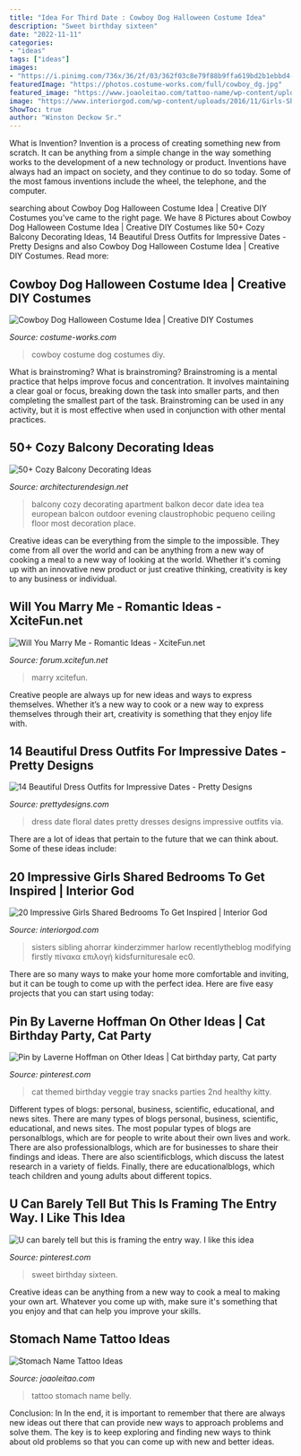 ```yaml
---
title: "Idea For Third Date : Cowboy Dog Halloween Costume Idea"
description: "Sweet birthday sixteen"
date: "2022-11-11"
categories:
- "ideas"
tags: ["ideas"]
images:
- "https://i.pinimg.com/736x/36/2f/03/362f03c8e79f88b9ffa619bd2b1ebbd4--cat-party-food-kitty-party.jpg"
featuredImage: "https://photos.costume-works.com/full/cowboy_dg.jpg"
featured_image: "https://www.joaoleitao.com/tattoo-name/wp-content/uploads/stomach-script-tattoo.jpg"
image: "https://www.interiorgod.com/wp-content/uploads/2016/11/Girls-Shared-Room-With-Pink-Navy.jpg"
ShowToc: true
author: "Winston Deckow Sr."
---
```



What is Invention?
Invention is a process of creating something new from scratch. It can be anything from a simple change in the way something works to the development of a new technology or product. Inventions have always had an impact on society, and they continue to do so today. Some of the most famous inventions include the wheel, the telephone, and the computer.

	

		
searching about Cowboy Dog Halloween Costume Idea | Creative DIY Costumes you've came to the right page. We have 8 Pictures about Cowboy Dog Halloween Costume Idea | Creative DIY Costumes like 50+ Cozy Balcony Decorating Ideas, 14 Beautiful Dress Outfits for Impressive Dates - Pretty Designs and also Cowboy Dog Halloween Costume Idea | Creative DIY Costumes. Read more:
		
    
## Cowboy Dog Halloween Costume Idea | Creative DIY Costumes

<img loading=lazy src="https://photos.costume-works.com/full/cowboy_dg.jpg" onerror="this.onerror=null;this.src='https://tse4.mm.bing.net/th?id=OIP.e2lC31XRwoi187vwmEpOJAHaL5&amp;pid=15.1';" alt="Cowboy Dog Halloween Costume Idea | Creative DIY Costumes">

_Source: costume-works.com_

>cowboy costume dog costumes diy. 

	

What is brainstroming?
What is brainstroming? Brainstroming is a mental practice that helps improve focus and concentration. It involves maintaining a clear goal or focus, breaking down the task into smaller parts, and then completing the smallest part of the task. Brainstroming can be used in any activity, but it is most effective when used in conjunction with other mental practices.

    
## 50+ Cozy Balcony Decorating Ideas

<img loading=lazy src="http://cdn.architecturendesign.net/wp-content/uploads/2016/06/AD-Cozy-Balcony-Decorating-Ideas-17.jpg" onerror="this.onerror=null;this.src='https://tse4.mm.bing.net/th?id=OIP.pUdFRKV9O5BPNrFJg5fmWgHaKa&amp;pid=15.1';" alt="50+ Cozy Balcony Decorating Ideas">

_Source: architecturendesign.net_

>balcony cozy decorating apartment balkon decor date idea tea european balcon outdoor evening claustrophobic pequeno ceiling floor most decoration place. 

	

Creative ideas can be everything from the simple to the impossible. They come from all over the world and can be anything from a new way of cooking a meal to a new way of looking at the world. Whether it's coming up with an innovative new product or just creative thinking, creativity is key to any business or individual.

    
## Will You Marry Me - Romantic Ideas - XciteFun.net

<img loading=lazy src="https://img.xcitefun.net/users/2014/07/361368,xcitefun-marry-me-idea-7.jpg" onerror="this.onerror=null;this.src='https://tse4.mm.bing.net/th?id=OIP.j-qJFIprCgZVh38BYuBK4AHaHa&amp;pid=15.1';" alt="Will You Marry Me - Romantic Ideas - XciteFun.net">

_Source: forum.xcitefun.net_

>marry xcitefun. 

	

Creative people are always up for new ideas and ways to express themselves. Whether it’s a new way to cook or a new way to express themselves through their art, creativity is something that they enjoy life with.

    
## 14 Beautiful Dress Outfits For Impressive Dates - Pretty Designs

<img loading=lazy src="http://www.prettydesigns.com/wp-content/uploads/2014/07/Floral-Dress-for-Date.jpg" onerror="this.onerror=null;this.src='https://tse4.mm.bing.net/th?id=OIP.LPKr2PjWwOqPdeVfAFv4DAHaK2&amp;pid=15.1';" alt="14 Beautiful Dress Outfits for Impressive Dates - Pretty Designs">

_Source: prettydesigns.com_

>dress date floral dates pretty dresses designs impressive outfits via. 

	

There are a lot of ideas that pertain to the future that we can think about. Some of these ideas include: 

    
## 20 Impressive Girls Shared Bedrooms To Get Inspired | Interior God

<img loading=lazy src="https://www.interiorgod.com/wp-content/uploads/2016/11/Girls-Shared-Room-With-Pink-Navy.jpg" onerror="this.onerror=null;this.src='https://tse2.mm.bing.net/th?id=OIP.w_qsko0DqfHM6V6qeEI4dgHaLK&amp;pid=15.1';" alt="20 Impressive Girls Shared Bedrooms To Get Inspired | Interior God">

_Source: interiorgod.com_

>sisters sibling ahorrar kinderzimmer harlow recentlytheblog modifying firstly πίνακα επιλογή kidsfurnituresale ec0. 

	

There are so many ways to make your home more comfortable and inviting, but it can be tough to come up with the perfect idea. Here are five easy projects that you can start using today: 

    
## Pin By Laverne Hoffman On Other Ideas | Cat Birthday Party, Cat Party

<img loading=lazy src="https://i.pinimg.com/736x/36/2f/03/362f03c8e79f88b9ffa619bd2b1ebbd4--cat-party-food-kitty-party.jpg" onerror="this.onerror=null;this.src='https://tse3.mm.bing.net/th?id=OIP.8cO7Nkx4EN8h0ZfwwGPlQAHaFj&amp;pid=15.1';" alt="Pin by Laverne Hoffman on Other Ideas | Cat birthday party, Cat party">

_Source: pinterest.com_

>cat themed birthday veggie tray snacks parties 2nd healthy kitty. 

	

Different types of blogs: personal, business, scientific, educational, and news sites.
There are many types of blogs personal, business, scientific, educational, and news sites. The most popular types of blogs are personalblogs, which are for people to write about their own lives and work. There are also professionalblogs, which are for businesses to share their findings and ideas. There are also scientificblogs, which discuss the latest research in a variety of fields. Finally, there are educationalblogs, which teach children and young adults about different topics.

    
## U Can Barely Tell But This Is Framing The Entry Way. I Like This Idea

<img loading=lazy src="https://i.pinimg.com/736x/f1/22/5e/f1225e6e59c4ac66e7f4d5fb52c197dc--sweet-sixteen.jpg" onerror="this.onerror=null;this.src='https://tse2.mm.bing.net/th?id=OIP.FUUtY6esJKqJDsA75DKgtwAAAA&amp;pid=15.1';" alt="U can barely tell but this is framing the entry way. I like this idea">

_Source: pinterest.com_

>sweet birthday sixteen. 

	

Creative ideas can be anything from a new way to cook a meal to making your own art. Whatever you come up with, make sure it's something that you enjoy and that can help you improve your skills.

    
## Stomach Name Tattoo Ideas

<img loading=lazy src="https://www.joaoleitao.com/tattoo-name/wp-content/uploads/stomach-script-tattoo.jpg" onerror="this.onerror=null;this.src='https://tse3.mm.bing.net/th?id=OIP.9fiTv-P7pw3FcHwOpG6H6QHaHa&amp;pid=15.1';" alt="Stomach Name Tattoo Ideas">

_Source: joaoleitao.com_

>tattoo stomach name belly. 

	

Conclusion: In
In the end, it is important to remember that there are always new ideas out there that can provide new ways to approach problems and solve them. The key is to keep exploring and finding new ways to think about old problems so that you can come up with new and better ideas.

